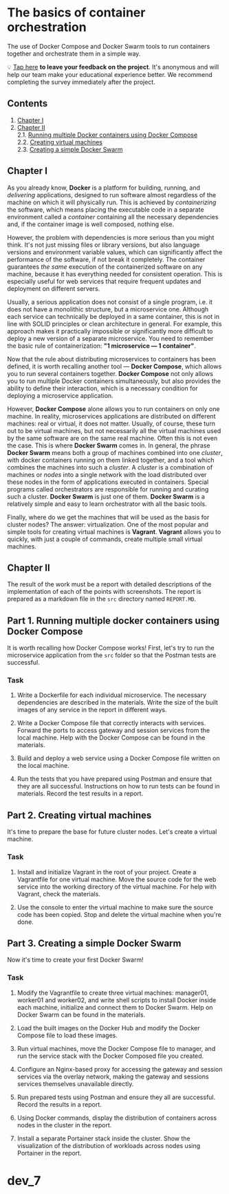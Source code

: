 # The basics of container orchestration

The use of Docker Compose and Docker Swarm tools to run containers together and orchestrate them in a simple way.

💡 [Tap here](https://new.oprosso.net/p/4cb31ec3f47a4596bc758ea1861fb624) **to leave your feedback on the project**. It's anonymous and will help our team make your educational experience better. We recommend completing the survey immediately after the project.

## Contents

1. [Chapter I](#chapter-i)
2. [Chapter II](#chapter-ii) \
   2.1. [Running multiple Docker containers using Docker Compose](#part-1-running-multiple-docker-containers-using-docker-compose-docker-compose) \
   2.2. [Creating virtual machines](#part-2-creating-virtual-machines) \
   2.3. [Creating a simple Docker Swarm](#part-3-creating-a-simple-docker-swarm)

## Chapter I

As you already know, **Docker** is a platform for building, running, and *delivering* applications, designed to run software almost regardless of the machine on which it will physically run. This is achieved by *containerizing* the software, which means placing the executable code in a separate environment called a *container* containing all the necessary dependencies and, if the container image is well composed, nothing else. 

However, the problem with dependencies is more serious than you might think. It's not just missing files or library versions, but also language versions and environment variable values, which can significantly affect the performance of the software, if not break it completely. The container guarantees *the same* execution of the containerized software on any machine, because it has everything needed for consistent operation. This is especially useful for web services that require frequent updates and deployment on different servers. 

Usually, a serious application does not consist of a single program, i.e. it does not have a monolithic structure, but a microservice one. Although each service can technically be deployed in a same container, this is not in line with SOLID principles or clean architecture in general. For example, this approach makes it practically impossible or significantly more difficult to deploy a new version of a separate microservice. You need to remember the basic rule of containerization: **"1 microservice — 1 container"**. 

Now that the rule about distributing microservices to containers has been defined, it is worth recalling another tool — **Docker Compose**, which allows you to run several containers together. **Docker Compose** not only allows you to run multiple Docker containers simultaneously, but also provides the ability to define their interaction, which is a necessary condition for deploying a microservice application.

However, **Docker Compose** alone allows you to run containers on only one machine. In reality, microservices applications are distributed on different machines: real or virtual, it does not matter. Usually, of course, these turn out to be virtual machines, but not necessarily all the virtual machines used by the same software are on the same real machine. Often this is not even the case. This is where **Docker Swarm** comes in. In general, the phrase **Docker Swarm** means both a group of machines combined into one *cluster*, with docker containers running on them linked together, and a tool which combines the machines into such a *cluster*. A *cluster* is a combination of machines or *nodes* into a single network with the load distributed over these nodes in the form of applications executed in containers. Special programs called orchestrators are responsible for running and curating such a cluster. **Docker Swarm** is just one of them. **Docker Swarm** is a relatively simple and easy to learn orchestrator with all the basic tools.

Finally, where do we get the machines that will be used as the basis for cluster nodes? The answer: virtualization. One of the most popular and simple tools for creating virtual machines is **Vagrant**. **Vagrant** allows you to quickly, with just a couple of commands, create multiple small virtual machines.

## Chapter II

The result of the work must be a report with detailed descriptions of the implementation of each of the points with screenshots. The report is prepared as a markdown file in the `src` directory named `REPORT.MD`.

## Part 1. Running multiple docker containers using Docker Compose

It is worth recalling how Docker Compose works! First, let's try to run the microservice application from the `src` folder so that the Postman tests are successful.

### Task

1) Write a Dockerfile for each individual microservice. The necessary dependencies are described in the materials. Write the size of the built images of any service in the report in different ways.

2) Write a Docker Compose file that correctly interacts with services. Forward the ports to access gateway and session services from the local machine. Help with the Docker Compose can be found in the materials.

3) Build and deploy a web service using a Docker Compose file written on the local machine.

4) Run the tests that you have prepared using Postman and ensure that they are all successful. Instructions on how to run tests can be found in materials. Record the test results in a report. 

## Part 2. Creating virtual machines

It's time to prepare the base for future cluster nodes. Let's create a virtual machine.

### Task

1) Install and initialize Vagrant in the root of your project. Create a Vagrantfile for one virtual machine. Move the source code for the web service into the working directory of the virtual machine. For help with Vagrant, check the materials. 

2) Use the console to enter the virtual machine to make sure the source code has been copied. Stop and delete the virtual machine when you're done. 

## Part 3. Creating a simple Docker Swarm

Now it's time to create your first Docker Swarm!

### Task

1) Modify the Vagrantfile to create three virtual machines: manager01, worker01 and worker02, and write shell scripts to install Docker inside each machine, initialize and connect them to Docker Swarm. Help on Docker Swarm can be found in the materials.

2) Load the built images on the Docker Hub and modify the Docker Compose file to load these images.

3) Run virtual machines, move the Docker Compose file to manager, and run the service stack with the Docker Composed file you created.

4) Configure an Nginx-based proxy for accessing the gateway and session services via the overlay network, making the gateway and sessions services themselves unavailable directly.

5) Run prepared tests using Postman and ensure they all are successful. Record the results in a report. 

6) Using Docker commands, display the distribution of containers across nodes in the cluster in the report.

7) Install a separate Portainer stack inside the cluster. Show the visualization of the distribution of workloads across nodes using Portainer in the report. 
# dev_7
